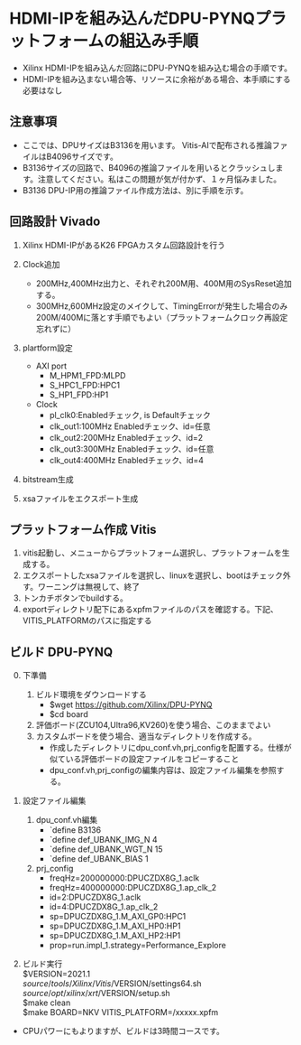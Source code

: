 # HDMI-IPを組み込んだDPU-PYNQプラットフォームの組込み手順
* Xilinx HDMI-IPを組み込んだ回路にDPU-PYNQを組み込む場合の手順です。
* HDMI-IPを組み込まない場合等、リソースに余裕がある場合、本手順にする必要はなし

## 注意事項
* ここでは、DPUサイズはB3136を用います。 Vitis-AIで配布される推論ファイルはB4096サイズです。
* B3136サイズの回路で、B4096の推論ファイルを用いるとクラッシュします。注意してください。私はこの問題が気が付かず、１ヶ月悩みました。
* B3136 DPU-IP用の推論ファイル作成方法は、別に手順を示す。
## 回路設計 Vivado
1. Xilinx HDMI-IPがあるK26 FPGAカスタム回路設計を行う
2. Clock追加
    * 200MHz,400MHz出力と、それぞれ200M用、400M用のSysReset追加する。
    * 300MHz,600MHz設定のメイクして、TimingErrorが発生した場合のみ200M/400Mに落とす手順でもよい（プラットフォームクロック再設定忘れずに）
3. plartform設定
    * AXI port
        * M_HPM1_FPD:MLPD
        * S_HPC1_FPD:HPC1
        * S_HP1_FPD:HP1
    * Clock
        * pl_clk0:Enabledチェック, is Defaultチェック
        * clk_out1:100MHz Enabledチェック、id=任意
        * clk_out2:200MHz Enabledチェック、id=2
        * clk_out3:300MHz Enabledチェック、id=任意
        * clk_out4:400MHz Enabledチェック、id=4     
        
4. bitstream生成
5. xsaファイルをエクスポート生成

## プラットフォーム作成 Vitis
1. vitis起動し、メニューからプラットフォーム選択し、プラットフォームを生成する。
2. エクスポートしたxsaファイルを選択し、linuxを選択し、bootはチェック外す。ワーニングは無視して、終了
3. トンカチボタンでbuildする。
4. exportディレクトリ配下にあるxpfmファイルのパスを確認する。下記、VITIS_PLATFORMのパスに指定する

## ビルド DPU-PYNQ
0. 下準備
    1. ビルド環境をダウンロードする
        * $wget https://github.com/Xilinx/DPU-PYNQ
        * $cd board
    2. 評価ボード(ZCU104,Ultra96,KV260)を使う場合、このままでよい
    3. カスタムボードを使う場合、適当なディレクトリを作成する。
        * 作成したディレクトリにdpu_conf.vh,prj_configを配置する。仕様が似ている評価ボードの設定ファイルをコピーすること
        * dpu_conf.vh,prj_configの編集内容は、設定ファイル編集を参照する。
1. 設定ファイル編集
    1. dpu_conf.vh編集
        * `define B3136
        * `define def_UBANK_IMG_N          4
        * `define def_UBANK_WGT_N          15
        * `define def_UBANK_BIAS           1
    2. prj_config
        * freqHz=200000000:DPUCZDX8G_1.aclk
        * freqHz=400000000:DPUCZDX8G_1.ap_clk_2
        * id=2:DPUCZDX8G_1.aclk
        * id=4:DPUCZDX8G_1.ap_clk_2
        * sp=DPUCZDX8G_1.M_AXI_GP0:HPC1
        * sp=DPUCZDX8G_1.M_AXI_HP0:HP1
        * sp=DPUCZDX8G_1.M_AXI_HP2:HP1
        * prop=run.impl_1.strategy=Performance_Explore
    
2. ビルド実行  
$VERSION=2021.1   
$source /tools/Xilinx/Vitis/$VERSION/settings64.sh  
$source /opt/xilinx/xrt/$VERSION/setup.sh  
$make clean  
$make BOARD=NKV VITIS_PLATFORM=<path xpfm>/xxxxx.xpfm  

* CPUパワーにもよりますが、ビルドは3時間コースです。
